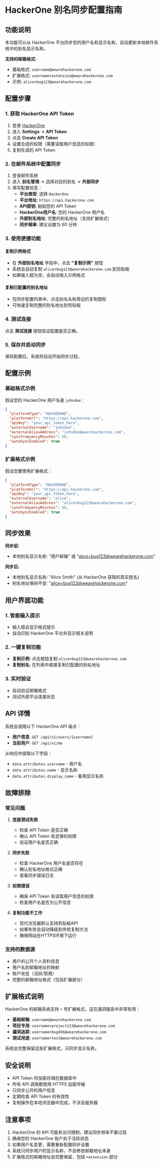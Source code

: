 # HackerOne 别名同步配置指南

## 功能说明

本功能可以从 HackerOne 平台同步您的用户名和显示名称，自动更新本地邮件系统中的别名显示名称。

**支持的邮箱格式:**
- 基础格式: `username@wearehackerone.com`
- 扩展格式: `username+extension@wearehackerone.com`
- 示例: `alice+bug123@wearehackerone.com`

## 配置步骤

### 1. 获取 HackerOne API Token

1. 登录 [HackerOne](https://hackerone.com)
2. 进入 **Settings** → **API Token**
3. 点击 **Create API Token**
4. 设置合适的权限（需要读取用户信息的权限）
5. 复制生成的 API Token

### 2. 在邮件系统中配置同步

1. 登录邮件系统
2. 进入 **别名管理** → 选择对应的别名 → **外部同步**
3. 填写配置信息：
   - **平台类型**: 选择 `HackerOne`
   - **平台地址**: `https://api.hackerone.com`
   - **API密钥**: 粘贴您的 API Token
   - **HackerOne用户名**: 您的 HackerOne 用户名
   - **外部别名地址**: 完整的别名地址（支持扩展格式）
   - **同步频率**: 建议设置为 60 分钟

### 3. 使用便捷功能

#### 复制示例格式
- 在 **外部别名地址** 字段中，点击 **"复制示例"** 按钮
- 系统会自动复制 `alice+bug123@wearehackerone.com` 到剪贴板
- 如果输入框为空，会自动填入示例格式

#### 复制已配置的别名地址
- 在同步配置列表中，点击别名名称旁边的复制图标
- 可快速复制完整的别名地址到剪贴板

### 4. 测试连接

点击 **测试连接** 按钮验证配置是否正确。

### 5. 保存并启动同步

保存配置后，系统将自动开始同步过程。

## 配置示例

### 基础格式示例
假设您的 HackerOne 用户名是 `johndoe`：

```json
{
  "platformType": "HACKERONE",
  "platformUrl": "https://api.hackerone.com",
  "apiKey": "your_api_token_here",
  "externalUsername": "johndoe",
  "externalAliasAddress": "johndoe@wearehackerone.com",
  "syncFrequencyMinutes": 60,
  "autoSyncEnabled": true
}
```

### 扩展格式示例
假设您要使用扩展格式：

```json
{
  "platformType": "HACKERONE",
  "platformUrl": "https://api.hackerone.com",
  "apiKey": "your_api_token_here",
  "externalUsername": "alice",
  "externalAliasAddress": "alice+bug123@wearehackerone.com",
  "syncFrequencyMinutes": 60,
  "autoSyncEnabled": true
}
```

## 同步效果

**同步前:**
- 本地别名显示名称: "用户邮箱" 或 "alice+bug123@wearehackerone.com"

**同步后:**
- 本地别名显示名称: "Alice Smith" (从 HackerOne 获取的真实姓名)
- 别名地址保持不变: "alice+bug123@wearehackerone.com"

## 用户界面功能

### 1. 智能输入提示
- 输入框会显示格式提示
- 自动识别 HackerOne 平台并显示相关说明

### 2. 一键复制功能
- **复制示例**: 点击按钮复制 `alice+bug123@wearehackerone.com`
- **复制别名**: 在列表中直接复制已配置的别名地址

### 3. 实时验证
- 自动验证邮箱格式
- 测试外部平台连接状态

## API 详情

系统会调用以下 HackerOne API 端点：

- **用户信息**: `GET /api/v1/users/{username}`
- **当前用户**: `GET /api/v1/me`

从响应中提取以下字段：
- `data.attributes.username` - 用户名
- `data.attributes.name` - 显示名称
- `data.attributes.display_name` - 备用显示名称

## 故障排除

### 常见问题

1. **连接测试失败**
   - 检查 API Token 是否正确
   - 确认 API Token 有足够的权限
   - 验证用户名是否正确

2. **同步失败**
   - 检查 HackerOne 用户名是否存在
   - 确认别名地址格式正确
   - 查看同步错误日志

3. **权限错误**
   - 确保 API Token 有读取用户信息的权限
   - 检查用户名是否为公开信息

4. **复制功能不工作**
   - 现代浏览器默认支持剪贴板API
   - 如果失败会自动降级到传统复制方法
   - 确保网站在HTTPS环境下运行

### 支持的数据源

- 用户的公开个人资料信息
- 用户名到邮箱地址的映射
- 账户状态（活跃/禁用）
- 完整的邮箱地址格式（包括扩展部分）

## 扩展格式说明

HackerOne 的邮箱系统支持 `+` 号扩展格式，这在漏洞报告中非常有用：

- **基础邮箱**: `username@wearehackerone.com`
- **项目专用**: `username+project123@wearehackerone.com`
- **漏洞追踪**: `username+bug456@wearehackerone.com`
- **测试用途**: `username+test@wearehackerone.com`

系统会完整保留这些扩展格式，只同步显示名称。

## 安全说明

- API Token 将加密存储在数据库中
- 所有 API 调用都使用 HTTPS 加密传输
- 只同步公开的用户信息
- 定期检查 API Token 的有效性
- 复制操作在本地浏览器中完成，不涉及服务器

## 注意事项

1. HackerOne 的 API 可能有访问限制，建议同步频率不要过高
2. 确保您的 HackerOne 账户处于活跃状态
3. 如果用户名变更，需要重新配置同步设置
4. 系统只同步用户的显示名称，不会修改邮箱地址本身
5. 扩展格式的邮箱地址会完整保留，包括 `+extension` 部分
